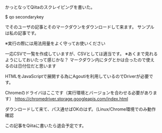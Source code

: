 かっとなってQiitaのスクレイピングを書いた。

   $ qo secondarykey

でそのユーザの記事とそのマークダウンをダウンロードして来ます。
サンプルは私の記事です。

※実行の際には用法用量をよく守ってお使いください

一応CSVで一覧を作成していますが、CSVとしては適当です。
※あくまで見れるようにしておいたって感じかな？
マークダウン内にタグとかは合ったので使えるのは日付位だと思います


HTMLをJavaScriptで展開する為にAgoutiを利用しているのでDriverが必要です。

Chromeのドライバはここです（実行環境とバージョンを合わせる必要があります）
https://chromedriver.storage.googleapis.com/index.html

ダウンロードして来て、パス通せばOKのはず。（Linux/Chrome環境でのみ動作確認

この記事をQiitaに書いたら退会予定です。
